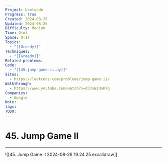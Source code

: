 ```yaml
---
Project: Leetcode
Progress: true
Created: 2024-08-26
Updated: 2024-08-26
Difficulty: Medium
Time: O(n)
Space: O(1)
Topics:
  - "[[Greedy]]"
Techniques:
  - "[[Greedy]]"
Related problems: 
Code:
  - "[[45.jump-game-ii.py]]"
Sites:
  - https://leetcode.com/problems/jump-game-ii/
Walkthrough:
  - https://www.youtube.com/watch?v=dJ7sWiOoK7g
Companies:
  - Google
Note: 
tags: 
TODO: 
---
```

# 45. Jump Game II
---
![[45. Jump Game II 2024-08-26 19.24.25.excalidraw]]